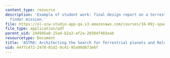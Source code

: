 ```yaml
---
content_type: resource
description: 'Example of student work: final design report on a terrestrial planet
  finder mission.'
file: https://ol-ocw-studio-app-qa.s3.amazonaws.com/courses/16-89j-space-systems-engineering-spring-2007/44f7c472247801d29c4195a90d873e6f_report_99.pdf
file_type: application/pdf
parent_uid: 244945a8-15a4-b2a3-af2a-20384f403eab
resourcetype: Document
title: 'ASTRO: Architecting the Search for Terrestrial planets and Related Origins'
uid: 44f7c472-2478-01d2-9c41-95a90d873e6f
---
```

